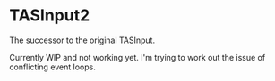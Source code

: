 # TASInput2

The successor to the original TASInput.

Currently WIP and not working yet. I'm trying to work out the issue of conflicting event loops.